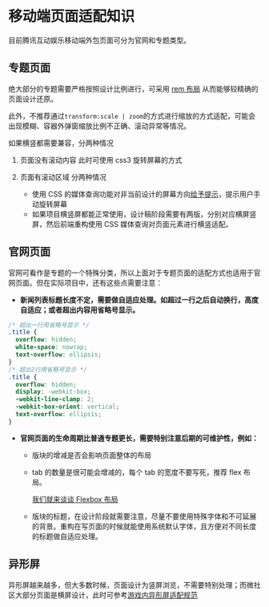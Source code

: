 # 移动端页面适配知识

目前腾讯互动娱乐移动端外包页面可分为官网和专题类型。

## 专题页面

绝大部分的专题需要严格按照设计比例进行，可采用 [rem 布局](https://tgideas.qq.com/doc/frontend/spec/m/layout.html) 从而能够较精确的页面设计还原。

此外，不推荐通过`transform:scale | zoom`的方式进行缩放的方式适配，可能会出现模糊、容器外弹窗缩放比例不正确、滚动异常等情况。

如果横竖都需要兼容，分两种情况

1. 页面没有滚动内容 此时可使用 css3 旋转屏幕的方式

2. 页面有滚动区域 分两种情况
   - 使用 CSS 的媒体查询功能对非当前设计的屏幕方向[给予提示](https://tgideas.qq.com/doc/frontend/spec/m/compatibility.html#%E6%A8%AA%E7%AB%96%E5%B1%8F%E5%85%BC%E5%AE%B9)，提示用户手动旋转屏幕
   - 如果项目横竖屏都能正常使用，设计稿阶段需要有两版，分别对应横屏竖屏，然后前端重构使用 CSS 媒体查询对页面元素进行横竖适配。

## 官网页面

官网可看作是专题的一个特殊分类，所以上面对于专题页面的适配方式也适用于官网页面。但在实际项目中，还有这些点需要注意：

- **新闻列表标题长度不定，需要做自适应处理。如超过一行之后自动换行，高度自适应；或者超出内容用省略号显示。**

```css
/* 超出一行用省略号显示 */
.title {
  overflow: hidden;
  white-space: nowrap;
  text-overflow: ellipsis;
}
/* 超出2行用省略号显示 */
.title {
  overflow: hidden;
  display: -webkit-box;
  -webkit-line-clamp: 2;
  -webkit-box-orient: vertical;
  text-overflow: ellipsis;
}
```

- **官网页面的生命周期比普通专题更长，需要特别注意后期的可维护性，例如：**

  - 版块的增减是否会影响页面整体的布局

  * tab 的数量是很可能会增减的，每个 tab 的宽度不要写死，推荐 flex 布局。

    [我们就来谈谈 Flexbox 布局](https://tgideas.qq.com/gicp/news/475/6515231.html)

  * 版块的标题，在设计阶段就需要注意，尽量不要使用特殊字体和不可延展的背景。重构在写页面的时候就能使用系统默认字体，且方便对不同长度的标题做自适应处理。

## 异形屏

异形屏越来越多，但大多数时候，页面设计为竖屏浏览，不需要特别处理；而微社区大部分页面是横屏设计，此时可参考[游戏内异形屏适配规范](https://tgideas.qq.com/weweb/tech/detail.shtml?infoid=680909#)

